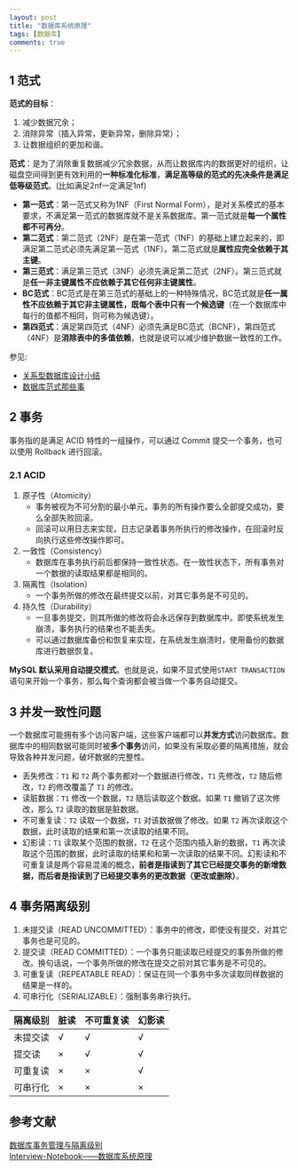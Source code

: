 ```yaml
---
layout: post
title: "数据库系统原理"
tags: [数据库]
comments: true
---
```

<!-- * 目录
{:toc} -->

## 1 范式
**范式的目标**：
1. 减少数据冗余；
2. 消除异常（插入异常，更新异常，删除异常）；
3. 让数据组织的更加和谐。

**范式**：是为了消除重复数据减少冗余数据，从而让数据库内的数据更好的组织，让磁盘空间得到更有效利用的**一种标准化标准**，**满足高等级的范式的先决条件是满足低等级范式**。(比如满足2nf一定满足1nf)    
- **第一范式**：第一范式又称为1NF（First Normal Form），是对关系模式的基本要求，不满足第一范式的数据库就不是关系数据库。第一范式就是**每一个属性都不可再分**。
- **第二范式**：第二范式（2NF）是在第一范式（1NF）的基础上建立起来的，即满足第二范式必须先满足第一范式（1NF）。第二范式就是**属性应完全依赖于其主键**。
- **第三范式**：满足第三范式（3NF）必须先满足第二范式（2NF）。第三范式就是**任一非主键属性不应依赖于其它任何非主键属性**。
- **BC范式**：BC范式是在第三范式的基础上的一种特殊情况，BC范式就是**任一属性不应依赖于其它非主键属性，既每个表中只有一个候选键**（在一个数据库中每行的值都不相同，则可称为候选键）。
- **第四范式**：满足第四范式（4NF）必须先满足BC范式（BCNF），第四范式（4NF）是**消除表中的多值依赖**，也就是说可以减少维护数据一致性的工作。

参见:
- [关系型数据库设计小结](https://www.cnblogs.com/pannengzhi/p/2017-05-28-relational-database-design.html)
- [数据库范式那些事](http://www.cnblogs.com/CareySon/archive/2010/02/16/1668803.html)    

## 2 事务
事务指的是满足 ACID 特性的一组操作，可以通过 Commit 提交一个事务，也可以使用 Rollback 进行回滚。   
### 2.1 ACID
1. 原子性（Atomicity）
    - 事务被视为不可分割的最小单元，事务的所有操作要么全部提交成功，要么全部失败回滚。
    - 回滚可以用日志来实现，日志记录着事务所执行的修改操作，在回滚时反向执行这些修改操作即可。
2. 一致性（Consistency）
    - 数据库在事务执行前后都保持一致性状态。在一致性状态下，所有事务对一个数据的读取结果都是相同的。
3.  隔离性（Isolation）
    - 一个事务所做的修改在最终提交以前，对其它事务是不可见的。
4. 持久性（Durability）
    - 一旦事务提交，则其所做的修改将会永远保存到数据库中。即使系统发生崩溃，事务执行的结果也不能丢失。
    - 可以通过数据库备份和恢复来实现，在系统发生崩溃时，使用备份的数据库进行数据恢复。

**MySQL 默认采用自动提交模式**。也就是说，如果不显式使用`START TRANSACTION`语句来开始一个事务，那么每个查询都会被当做一个事务自动提交。

## 3 并发一致性问题
一个数据库可能拥有多个访问客户端，这些客户端都可以**并发方式**访问数据库。数据库中的相同数据可能同时被**多个事务**访问，如果没有采取必要的隔离措施，就会导致各种并发问题，破坏数据的完整性。
- 丢失修改：`T1` 和 `T2` 两个事务都对一个数据进行修改，`T1` 先修改，`T2` 随后修改，`T2` 的修改覆盖了 `T1` 的修改。
- 读脏数据：`T1` 修改一个数据，`T2` 随后读取这个数据。如果 `T1` 撤销了这次修改，那么 `T2` 读取的数据是脏数据。
- 不可重复读：`T2` 读取一个数据，`T1` 对该数据做了修改。如果 `T2` 再次读取这个数据，此时读取的结果和第一次读取的结果不同。
- 幻影读：`T1` 读取某个范围的数据，`T2` 在这个范围内插入新的数据，`T1` 再次读取这个范围的数据，此时读取的结果和和第一次读取的结果不同。幻影读和不可重复读是两个容易混淆的概念，**前者是指读到了其它已经提交事务的新增数据，而后者是指读到了已经提交事务的更改数据（更改或删除）**。

## 4 事务隔离级别
1. 未提交读（READ UNCOMMITTED）：事务中的修改，即使没有提交，对其它事务也是可见的。
2. 提交读（READ COMMITTED）：一个事务只能读取已经提交的事务所做的修改。换句话说，一个事务所做的修改在提交之前对其它事务是不可见的。
3. 可重复读（REPEATABLE READ）：保证在同一个事务中多次读取同样数据的结果是一样的。
4. 可串行化（SERIALIZABLE）：强制事务串行执行。


隔离级别 | 脏读 | 不可重复读 | 幻影读
---|---|---|---
未提交读 | √ | √ | √
提交读 | × | √ | √
可重复读 | × | × | √
可串行化 | × | × | ×

## 参考文献
[数据库事务管理与隔离级别](http://blog.csdn.net/zxiang248/article/details/52586482)    
[Interview-Notebook——数据库系统原理](https://github.com/CyC2018/CS-Notes/blob/master/docs/notes/%E6%95%B0%E6%8D%AE%E5%BA%93%E7%B3%BB%E7%BB%9F%E5%8E%9F%E7%90%86.md)  
 